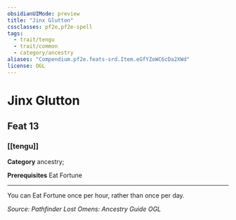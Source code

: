 ```yaml
---
obsidianUIMode: preview
title: "Jinx Glutton"
cssclasses: pf2e,pf2e-spell
tags:
  - trait/tengu
  - trait/common
  - category/ancestry
aliases: "Compendium.pf2e.feats-srd.Item.eGfYZoWC6cDa2XWd"
license: OGL
---
```

# Jinx Glutton
## Feat 13
### [[tengu]]

**Category** ancestry; 



**Prerequisites** Eat Fortune
* * *
You can Eat Fortune once per hour, rather than once per day.

*Source: Pathfinder Lost Omens: Ancestry Guide*
*OGL*